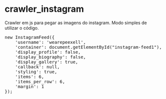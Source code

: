 # crawler_instagram
Crawler em js para pegar as imagens do instagram.
Modo simples de utilizar o código.
<pre>
new InstagramFeed({
    'username': 'wearepeexell',
    'container': document.getElementById("instagram-feed1"),
    'display_profile': false,
    'display_biography': false,
    'display_gallery': true,
    'callback': null,
    'styling': true,
    'items': 6,
    'items_per_row': 6,
    'margin': 1
});

</pre>
